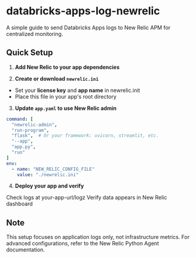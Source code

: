 # databricks-apps-log-newrelic

A simple guide to send Databricks Apps logs to New Relic APM for centralized monitoring.

## Quick Setup
1. **Add New Relic to your app dependencies**

2. **Create or download `newrelic.ini`**
- Set your **license key** and **app name** in newrelic.init
- Place this file in your app's root directory

3. **Update `app.yaml` to use New Relic admin**
```yaml
command: [
  "newrelic-admin",
  "run-program",
  "flask",  # Or your framework: uvicorn, streamlit, etc.
  "--app",
  "app.py",
  "run"
]
env:
  - name: "NEW_RELIC_CONFIG_FILE"
    value: "./newrelic.ini"

```
4. **Deploy your app and verify**

Check logs at your-app-url/logz
Verify data appears in New Relic dashboard

## Note
This setup focuses on application logs only, not infrastructure metrics. For advanced configurations, refer to the New Relic Python Agent documentation.